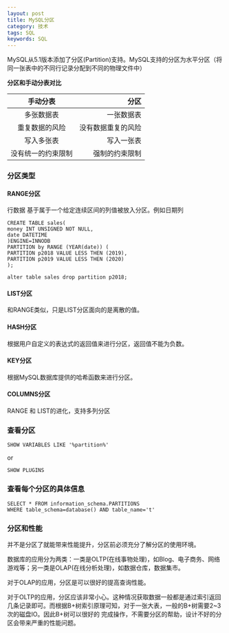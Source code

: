 ```yaml
---
layout: post
title: MySQL分区
category: 技术
tags: SQL
keywords: SQL
---
```


MySQL从5.1版本添加了分区(Partition)支持。MySQL支持的分区为水平分区（将同一张表中的不同行记录分配到不同的物理文件中）

**分区和手动分表对比**
<!-- more-->
|手动分表|分区|
|:--------:| -------------:|
| 多张数据表 | 一张数据表|
| 重复数据的风险 | 没有数据重复的风险 |
写入多张表|写入一张表
没有统一的约束限制|强制的约束限制

### 分区类型

#### RANGE分区

行数据 基于属于一个给定连续区间的列值被放入分区。例如日期列

```
CREATE TABLE sales(
money INT UNSIGNED NOT NULL,
date DATETIME
)ENGINE=INNODB
PARTITION by RANGE (YEAR(date)) (
PARTITION p2018 VALUE LESS THEN (2019),
PARTITION p2019 VALUE LESS THEN (2020)
);
```

```
alter table sales drop partition p2018;
```

#### LIST分区

和RANGE类似，只是LIST分区面向的是离散的值。

#### HASH分区

根据用户自定义的表达式的返回值来进行分区，返回值不能为负数。

#### KEY分区

根据MySQL数据库提供的哈希函数来进行分区。

#### COLUMNS分区
RANGE 和 LIST的进化，支持多列分区


### 查看分区

```
SHOW VARIABLES LIKE '%partition%'
```
or

```
SHOW PLUGINS
```

### 查看每个分区的具体信息

```
SELECT * FROM information_schema.PARTITIONS
WHERE table_schema=database() AND table_name='t'
```

### 分区和性能

并不是分区了就能带来性能提升，分区前必须充分了解分区的使用环境。

数据库的应用分为两类：一类是OLTP(在线事物处理)，如Blog、电子商务、网络游戏等；另一类是OLAP(在线分析处理)，如数据仓库，数据集市。

对于OLAP的应用，分区是可以很好的提高查询性能。

对于OLTP的应用，分区应该非常小心。这种情况获取数据一般都是通过索引返回几条记录即可。而根据B+树索引原理可知，对于一张大表，一般的B+树需要2~3次的磁盘IO。因此B+树可以很好的 完成操作，不需要分区的帮助，设计不好的分区会带来严重的性能问题。